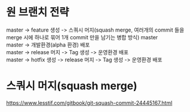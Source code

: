 # 원 브랜치 전략

master -> feature 생성 -> 스쿼시 머지(squash merge, 여러개의 commit 들을 merge 시에 하나로 묶어 1개 commit 만을 남기는 병합 방식) master  
master -> 개발환경(alpha 환경) 배포  
master -> release 머지 -> Tag 생성 -> 운영환경 배포  
master -> hotfix 생성 -> release 머지 -> Tag 생성 -> 운영환경 배포

# 스쿼시 머지(squash merge)

https://www.lesstif.com/gitbook/git-squash-commit-24445167.html
